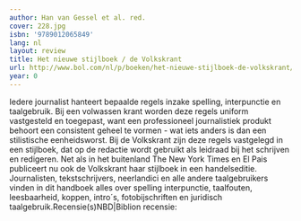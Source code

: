 ```yaml
---
author: Han van Gessel et al. red.
cover: 228.jpg
isbn: '9789012065849'
lang: nl
layout: review
title: Het nieuwe stijlboek / de Volkskrant
url: http://www.bol.com/nl/p/boeken/het-nieuwe-stijlboek-de-volkskrant/666779665/index.html
year: 0
---
```

Iedere journalist hanteert bepaalde regels inzake spelling, interpunctie en taalgebruik. Bij een volwassen krant worden deze regels uniform vastgesteld en toegepast, want een professioneel journalistiek produkt behoort een consistent geheel te vormen - wat iets anders is dan een stilistische eenheidsworst. Bij de Volkskrant zijn deze regels vastgelegd in een stijlboek, dat op de redactie wordt gebruikt als leidraad bij het schrijven en redigeren. Net als in het buitenland The New York Times en El Pais publiceert nu ook de Volkskrant haar stijlboek in een handelseditie. Journalisten, tekstschrijvers, neerlandici en alle andere taalgebruikers vinden in dit handboek alles over spelling interpunctie, taalfouten, leesbaarheid, koppen, intro´s, fotobijschriften en juridisch taalgebruik.Recensie(s)NBD|Biblion recensie:
